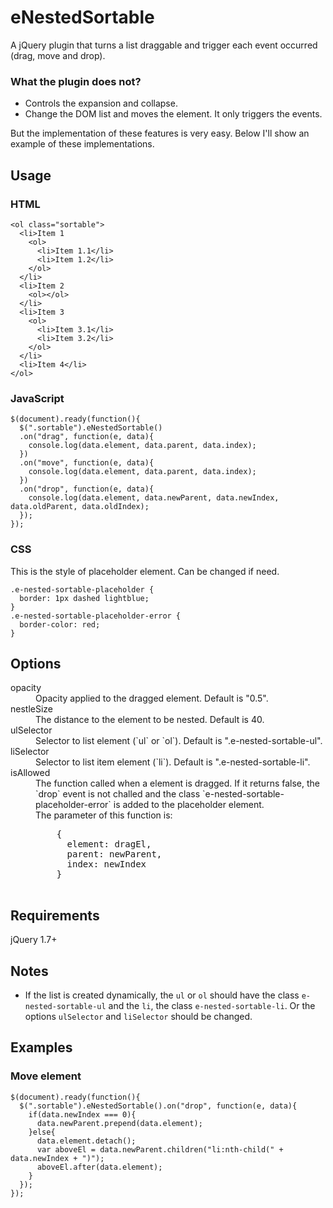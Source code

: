 eNestedSortable
===============

A jQuery plugin that turns a list draggable and trigger each event occurred (drag, move and drop).

### What the plugin does not?

* Controls the expansion and collapse.
* Change the DOM list and moves the element. It only triggers the events.

But the implementation of these features is very easy. Below I'll show an example of these implementations.

## Usage

### HTML

```
<ol class="sortable">
  <li>Item 1
    <ol>
      <li>Item 1.1</li>
      <li>Item 1.2</li>
    </ol>
  </li>
  <li>Item 2
    <ol></ol>
  </li>
  <li>Item 3
    <ol>
      <li>Item 3.1</li>
      <li>Item 3.2</li>
    </ol>
  </li>
  <li>Item 4</li>
</ol>
```

### JavaScript

```
$(document).ready(function(){
  $(".sortable").eNestedSortable()
  .on("drag", function(e, data){
    console.log(data.element, data.parent, data.index);
  })
  .on("move", function(e, data){
    console.log(data.element, data.parent, data.index);
  })
  .on("drop", function(e, data){
    console.log(data.element, data.newParent, data.newIndex, data.oldParent, data.oldIndex);
  });
});
```

### CSS

This is the style of placeholder element. Can be changed if need.

```
.e-nested-sortable-placeholder {
  border: 1px dashed lightblue;
}
.e-nested-sortable-placeholder-error {
  border-color: red;
}
```

## Options

<dl>
  <dt>opacity</dt>
  <dd>Opacity applied to the dragged element. Default is "0.5".</dd>
  <dt>nestleSize</dt>
  <dd>The distance to the element to be nested. Default is 40.</dd>
  <dt>ulSelector</dt>
  <dd>Selector to list element (`ul` or `ol`). Default is ".e-nested-sortable-ul".</dd>  
  <dt>liSelector</dt>
  <dd>Selector to list item element (`li`). Default is ".e-nested-sortable-li".</dd>
  <dt>isAllowed</dt>
  <dd>The function called when a element is dragged. If it returns false, the `drop` event is not challed and the class `e-nested-sortable-placeholder-error` is added to the placeholder element.
    <br>
    The parameter of this function is:
    <pre>
    {
      element: dragEl,
      parent: newParent,
      index: newIndex
    }
    </pre>
  </dd>
</dl>

## Requirements

jQuery 1.7+

## Notes

* If the list is created dynamically, the `ul` or `ol` should have the class `e-nested-sortable-ul` and the `li`, the class `e-nested-sortable-li`. Or the options `ulSelector` and `liSelector` should be changed.

## Examples

### Move element

```
$(document).ready(function(){
  $(".sortable").eNestedSortable().on("drop", function(e, data){
    if(data.newIndex === 0){
      data.newParent.prepend(data.element);
    }else{
      data.element.detach();
      var aboveEl = data.newParent.children("li:nth-child(" + data.newIndex + ")");
      aboveEl.after(data.element);
    }
  });
});
```
